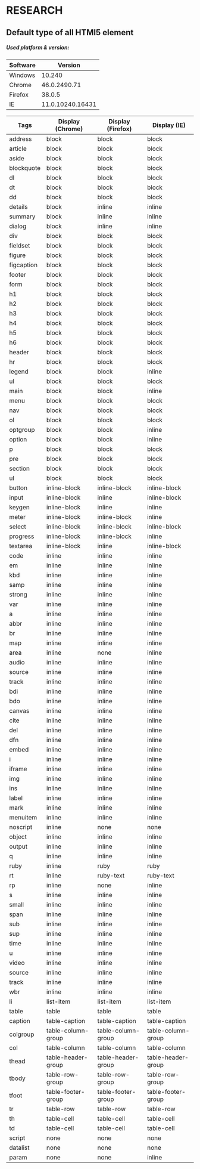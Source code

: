 # RESEARCH

## Default type of all HTMl5 element

##### Used platform & version:

| Software | Version          |
| -------- | ---------------- |
| Windows  | 10.240           |
| Chrome   | 46.0.2490.71     |
| Firefox  | 38.0.5           |
| IE       | 11.0.10240.16431 |

| Tags       | Display (Chrome)   | Display (Firefox)  | Display (IE)       |
| ---------- | ------------------ | ------------------ | ------------------ |
| address    | block              | block              | block              |
| article    | block              | block              | block              |
| aside      | block              | block              | block              |
| blockquote | block              | block              | block              |
| dl         | block              | block              | block              |
| dt         | block              | block              | block              |
| dd         | block              | block              | block              |
| details    | block              | inline             | inline             |
| summary    | block              | inline             | inline             |
| dialog     | block              | inline             | inline             |
| div        | block              | block              | block              |
| fieldset   | block              | block              | block              |
| figure     | block              | block              | block              |
| figcaption | block              | block              | block              |
| footer     | block              | block              | block              |
| form       | block              | block              | block              |
| h1         | block              | block              | block              |
| h2         | block              | block              | block              |
| h3         | block              | block              | block              |
| h4         | block              | block              | block              |
| h5         | block              | block              | block              |
| h6         | block              | block              | block              |
| header     | block              | block              | block              |
| hr         | block              | block              | block              |
| legend     | block              | block              | inline             |
| ul         | block              | block              | block              |
| main       | block              | block              | inline             |
| menu       | block              | block              | block              |
| nav        | block              | block              | block              |
| ol         | block              | block              | block              |
| optgroup   | block              | block              | inline             |
| option     | block              | block              | inline             |
| p          | block              | block              | block              |
| pre        | block              | block              | block              |
| section    | block              | block              | block              |
| ul         | block              | block              | block              |
| button     | inline-block       | inline-block       | inline-block       |
| input      | inline-block       | inline             | inline-block       |
| keygen     | inline-block       | inline             | inline             |
| meter      | inline-block       | inline-block       | inline             |
| select     | inline-block       | inline-block       | inline-block       |
| progress   | inline-block       | inline-block       | inline             |
| textarea   | inline-block       | inline             | inline-block       |
| code       | inline             | inline             | inline             |
| em         | inline             | inline             | inline             |
| kbd        | inline             | inline             | inline             |
| samp       | inline             | inline             | inline             |
| strong     | inline             | inline             | inline             |
| var        | inline             | inline             | inline             |
| a          | inline             | inline             | inline             |
| abbr       | inline             | inline             | inline             |
| br         | inline             | inline             | inline             |
| map        | inline             | inline             | inline             |
| area       | inline             | none               | inline             |
| audio      | inline             | inline             | inline             |
| source     | inline             | inline             | inline             |
| track      | inline             | inline             | inline             |
| bdi        | inline             | inline             | inline             |
| bdo        | inline             | inline             | inline             |
| canvas     | inline             | inline             | inline             |
| cite       | inline             | inline             | inline             |
| del        | inline             | inline             | inline             |
| dfn        | inline             | inline             | inline             |
| embed      | inline             | inline             | inline             |
| i          | inline             | inline             | inline             |
| iframe     | inline             | inline             | inline             |
| img        | inline             | inline             | inline             |
| ins        | inline             | inline             | inline             |
| label      | inline             | inline             | inline             |
| mark       | inline             | inline             | inline             |
| menuitem   | inline             | inline             | inline             |
| noscript   | inline             | none               | none               |
| object     | inline             | inline             | inline             |
| output     | inline             | inline             | inline             |
| q          | inline             | inline             | inline             |
| ruby       | inline             | ruby               | ruby               |
| rt         | inline             | ruby-text          | ruby-text          |
| rp         | inline             | none               | inline             |
| s          | inline             | inline             | inline             |
| small      | inline             | inline             | inline             |
| span       | inline             | inline             | inline             |
| sub        | inline             | inline             | inline             |
| sup        | inline             | inline             | inline             |
| time       | inline             | inline             | inline             |
| u          | inline             | inline             | inline             |
| video      | inline             | inline             | inline             |
| source     | inline             | inline             | inline             |
| track      | inline             | inline             | inline             |
| wbr        | inline             | inline             | inline             |
| li         | list-item          | list-item          | list-item          |
| table      | table              | table              | table              |
| caption    | table-caption      | table-caption      | table-caption      |
| colgroup   | table-column-group | table-column-group | table-column-group |
| col        | table-column       | table-column       | table-column       |
| thead      | table-header-group | table-header-group | table-header-group |
| tbody      | table-row-group    | table-row-group    | table-row-group    |
| tfoot      | table-footer-group | table-footer-group | table-footer-group |
| tr         | table-row          | table-row          | table-row          |
| th         | table-cell         | table-cell         | table-cell         |
| td         | table-cell         | table-cell         | table-cell         |
| script     | none               | none               | none               |
| datalist   | none               | none               | none               |
| param      | none               | none               | inline             |
